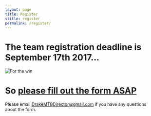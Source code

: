 ```yaml
---
layout: page
title: Register
stitle: register
permalink: /register/
---
```


# The team registration deadline is September 17th 2017...

![For the win]({{site.baseurl}}/images/ftw.jpg)

# So **[please fill out the form ASAP](https://docs.google.com/forms/d/e/1FAIpQLSeL6JFS14K0-QQoGYoyle8lMiNUafp0U_JPOlLbVtfdHpkNpw/viewform)**

Please email <DrakeMTBDirector@gmail.com> if you have any questions about the form.
